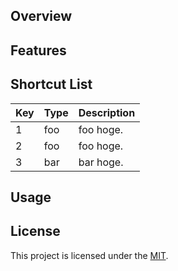## Overview

## Features

## Shortcut List

| Key | Type | Description |
| --- | ---- | ----------- |
| 1   | foo  | foo hoge.   |
| 2   | foo  | foo hoge.   |
| 3   | bar  | bar hoge.   |

## Usage

## License

This project is licensed under the [MIT](LICENCE).

